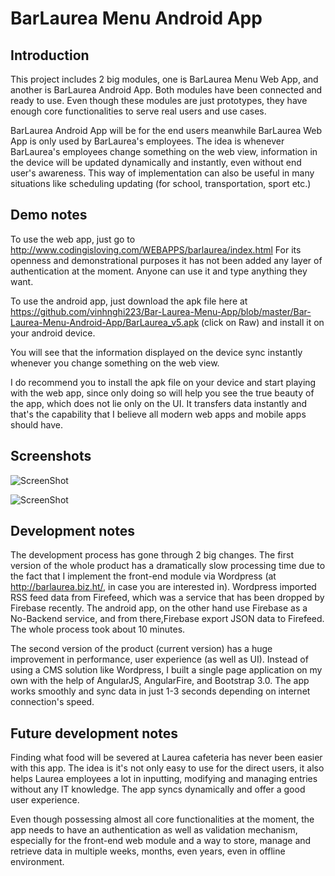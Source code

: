 BarLaurea Menu Android App
================
Introduction
-------
This project includes 2 big modules, one is BarLaurea Menu Web App, and another is BarLaurea Android App. Both modules have been connected and ready to use. Even though these modules are just prototypes, they have enough core functionalities  to serve real users and use cases.

BarLaurea Android App will be for the end users meanwhile BarLaurea Web App is only used by BarLaurea's employees. The idea is whenever BarLaurea's employees change something on the web view, information in the device will be updated dynamically and instantly, even without end user's awareness. This way of implementation can also be useful in many situations like scheduling updating (for school, transportation, sport etc.)

Demo notes
-------
To use the web app, just go to http://www.codingisloving.com/WEBAPPS/barlaurea/index.html
For its openness and demonstrational purposes it has not been added any layer of authentication at the moment. Anyone can use it and type anything they want.

To use the android app, just download the apk file here at https://github.com/vinhnghi223/Bar-Laurea-Menu-App/blob/master/Bar-Laurea-Menu-Android-App/BarLaurea_v5.apk (click on Raw) and install it on your android device. 

You will see that the information displayed on the device sync instantly whenever you change something on the web view.

I do recommend you to install the apk file on your device and start playing with the web app, since only doing so will help you see the true beauty of the app, which does not lie only on the UI. It transfers data instantly and that's the capability that I believe all modern web apps and mobile apps should have.

Screenshots
-------
![ScreenShot](https://raw.githubusercontent.com/vinhnghi223/Bar-Laurea-Menu-App/master/BarLaurea-2.png)


![ScreenShot](https://raw.githubusercontent.com/vinhnghi223/Bar-Laurea-Menu-App/master/BarLaurea-1.png)

Development notes
-------
The development process has gone through 2 big changes. The first version of the whole product has a dramatically slow processing time due to the fact that I implement the front-end module via Wordpress (at http://barlaurea.biz.ht/, in case you are interested in). Wordpress imported RSS feed data from Firefeed, which was a service that has been dropped by Firebase recently. The android app, on the other hand use Firebase as a No-Backend service, and from there,Firebase export JSON data to Firefeed. The whole process took about 10 minutes.

The second version of the product (current version) has a huge improvement in performance, user experience (as well as UI). Instead of using a CMS solution like Wordpress, I built a single page application on my own with the help of AngularJS, AngularFire, and Bootstrap 3.0. The app works smoothly and sync data in just 1-3 seconds depending on internet connection's speed. 

Future development notes
-------
Finding what food will be severed at Laurea cafeteria has never been easier with this app. The idea is it's not only easy to use for the direct users, it also helps Laurea employees a lot in inputting, modifying and managing entries without any IT knowledge. The app syncs dynamically and offer a good user experience. 

Even though possessing almost all core functionalities at the moment, the app needs to have an authentication as well as validation mechanism, especially for the front-end web module and a way to store, manage and retrieve data in multiple weeks, months, even years, even in offline environment.



